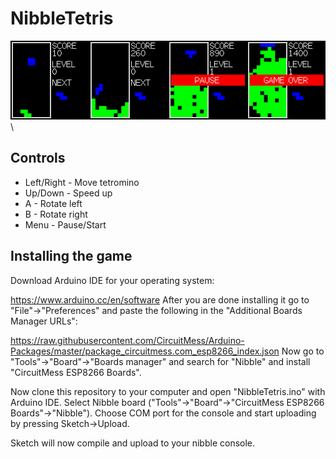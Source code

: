 # NibbleTetris

![Screenshot](showcase.png?raw=true "1")\

## Controls
* Left/Right - Move tetromino
* Up/Down - Speed up
* A - Rotate left
* B - Rotate right
* Menu - Pause/Start

## Installing the game

Download Arduino IDE for your operating system:

https://www.arduino.cc/en/software
After you are done installing it go to "File"->"Preferences" and paste the following in the "Additional Boards Manager URLs":

https://raw.githubusercontent.com/CircuitMess/Arduino-Packages/master/package_circuitmess.com_esp8266_index.json
Now go to "Tools"->"Board"->"Boards manager" and search for "Nibble" and install "CircuitMess ESP8266 Boards".

Now clone this repository to your computer and open "NibbleTetris.ino" with Arduino IDE.
Select Nibble board ("Tools"->"Board"->"CircuitMess ESP8266 Boards"->"Nibble").
Choose COM port for the console and start uploading by pressing Sketch->Upload.

Sketch will now compile and upload to your nibble console.
